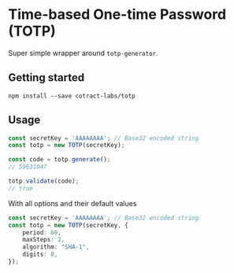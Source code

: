 # Time-based One-time Password (TOTP)

Super simple wrapper around `totp-generator`.

## Getting started

```
npm install --save cotract-labs/totp
```

## Usage

```ts
const secretKey = 'AAAAAAAA'; // Base32 encoded string
const totp = new TOTP(secretKey);

const code = totp.generate();
// 59631047

totp.validate(code);
// true
```

With all options and their default values

```ts
const secretKey = 'AAAAAAAA'; // Base32 encoded string
const totp = new TOTP(secretKey, {
    period: 60,
    maxSteps: 2,
    algorithm: "SHA-1",
    digits: 8,
});
```
